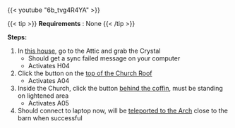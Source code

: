 ####
{{< youtube "6b_tvg4R4YA" >}}


{{< tip >}}
**Requirements** : None
{{< /tip >}}


**Steps:**

1. In [this house](#2shba6hwxupa), go to the Attic and grab the Crystal
	- Should get a sync failed message on your computer
	- Activates H04
1. Click the button on the [top of the Church Roof](#mxerf2g5rtvm)
	- Activates A04
1. Inside the Church, click the button [behind the coffin](#l5mxez4jm2qi), must be standing on lightened area
	- Activates A05
1. Should connect to laptop now, will be [teleported to the Arch](#us7fk740xp7i) close to the barn when successful
